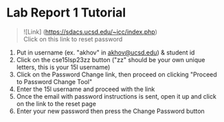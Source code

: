 # Lab Report 1 Tutorial
> ![Link] (https://sdacs.ucsd.edu/~icc/index.php)  
> Click on this link to reset password

1. Put in username (ex. "akhov" in akhov@ucsd.edu) & student id
2. Click on the cse15lsp23zz button ("zz" should be your own unique letters, this is your 15l username)
3. Click on the Password Change link, then proceed on clicking "Proceed to Password Change Tool"
4. Enter the 15l username and proceed with the link
5. Once the email with password instructions is sent, open it up and click on the link to the reset page
6. Enter your new password then press the Change Password button


